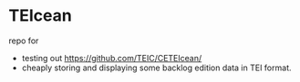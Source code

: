 # TEIcean

repo for 

- testing out https://github.com/TEIC/CETEIcean/
- cheaply storing and displaying some backlog edition data in TEI format.

